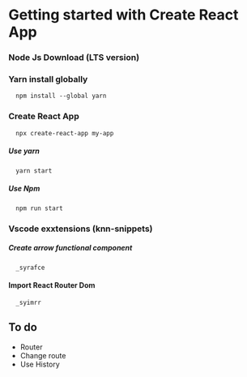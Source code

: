 # Getting started with Create React App

### Node Js Download (LTS version)

### Yarn install globally
```
  npm install --global yarn
```

### Create React App
```
  npx create-react-app my-app
```

##### Use yarn

```
  yarn start
```

##### Use Npm

```
  npm run start
```

### Vscode exxtensions (knn-snippets)

##### Create arrow functional component

```
  _syrafce
```

#### Import React Router Dom

```
  _syimrr
```

## To do
 - Router
 - Change route
 - Use History
